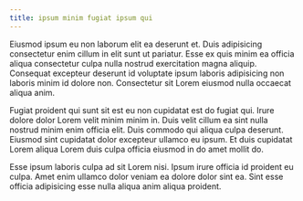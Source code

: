 ```yaml
---
title: ipsum minim fugiat ipsum qui
---
```


Eiusmod ipsum eu non laborum elit ea deserunt et. Duis adipisicing consectetur enim cillum in elit sunt ut pariatur. Esse ex quis minim ea officia aliqua consectetur culpa nulla nostrud exercitation magna aliquip. Consequat excepteur deserunt id voluptate ipsum laboris adipisicing non laboris minim id dolore non. Consectetur sit Lorem eiusmod nulla occaecat aliqua anim.

Fugiat proident qui sunt sit est eu non cupidatat est do fugiat qui. Irure dolore dolor Lorem velit minim minim in. Duis velit cillum ea sint nulla nostrud minim enim officia elit. Duis commodo qui aliqua culpa deserunt. Eiusmod sint cupidatat dolor excepteur ullamco eu ipsum. Et duis cupidatat Lorem aliqua Lorem duis culpa officia eiusmod in do amet mollit do.

Esse ipsum laboris culpa ad sit Lorem nisi. Ipsum irure officia id proident eu culpa. Amet enim ullamco dolor veniam ea dolore dolor sint ea. Sint esse officia adipisicing esse nulla aliqua anim aliqua proident.